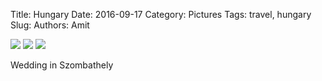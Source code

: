 Title: Hungary
Date: 2016-09-17
Category: Pictures
Tags: travel, hungary
Slug: 
Authors: Amit

<div class="imagepost">
<img src="/images/szombathely1.jpg" class="imageitem large" />
<img src="/images/szombathely2.jpg" class="imageitem half" />
<img src="/images/szombathely3.jpg" class="imageitem half" />
</div>

Wedding in Szombathely
